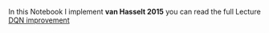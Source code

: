 
In this Notebook I implement **van Hasselt 2015** you can read the full Lecture [DQN improvement](https://medium.com/@khalil.hennara.247/improvement-on-deep-q-learning-c1701886698)
